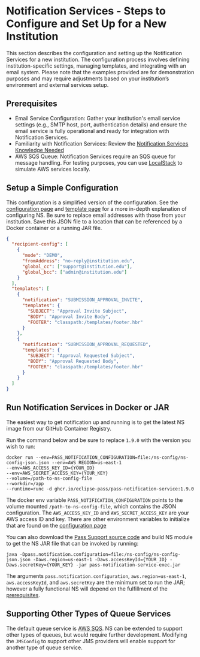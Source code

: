 # Notification Services - Steps to Configure and Set Up for a New Institution

This section describes the configuration and setting up the Notification Services for a new institution.
The configuration process involves defining institution-specific settings, managing templates, and integrating with an
email system. Please note that the examples provided are for demonstration purposes and may require adjustments based on
your institution’s environment and external services setup.

## Prerequisites

* Email Service Configuration: Gather your institution's email service settings (e.g., SMTP host, port, authentication 
details) and ensure the email service is fully operational and ready for integration with Notification Services.
* Familiarity with Notification Services: Review the [Notification Services Knowledge Needed](./ns-know-need.md)
* AWS SQS Queue: Notification Services require an SQS queue for message handling. For testing purposes, you can use 
[LocalStack](https://www.localstack.cloud/) to simulate AWS services locally. 

## Setup a Simple Configuration

This configuration is a simplified version of the configuration. See the [configuration page](./ns-configuration.md) and
[template page](./ns-templates.md) for a more in-depth explanation of configuring NS. Be sure to replace email addresses
with those from your institution. Save this JSON file to a location that can be referenced by a Docker container or a 
running JAR file.

```json
{
  "recipient-config": [
    {
      "mode": "DEMO",
      "fromAddress": "no-reply@institution.edu",
      "global_cc": ["support@institution.edu"],
      "global_bcc": ["admin@institution.edu"]
    }
  ],
  "templates": [
    {
      "notification": "SUBMISSION_APPROVAL_INVITE",
      "templates": {
        "SUBJECT": "Approval Invite Subject",
        "BODY": "Approval Invite Body",
        "FOOTER": "classpath:/templates/footer.hbr"
      }
    },
    {
      "notification": "SUBMISSION_APPROVAL_REQUESTED",
      "templates": {
        "SUBJECT": "Approval Requested Subject",
        "BODY": "Approval Requested Body",
        "FOOTER": "classpath:/templates/footer.hbr"
      }
    }
  ]
}
```

## Run Notification Services in Docker or JAR

The easiest way to get notification up and running is to get the latest NS image from our GitHub Container Registry.

Run the command below and be sure to replace `1.9.0` with the version you wish to run:

```shell
docker run --env=PASS_NOTIFICATION_CONFIGURATION=file:/ns-config/ns-config-json.json --env=AWS_REGION=us-east-1
--env=AWS_ACCESS_KEY_ID={YOUR_ID}
--env=AWS_SECRET_ACCESS_KEY={YOUR_KEY}
--volume=/path-to-ns-config-file
--workdir=/app 
--runtime=runc -d ghcr.io/eclipse-pass/pass-notification-service:1.9.0
```

The docker env variable `PASS_NOTIFICATION_CONFIGURATION` points to the volume mounted `/path-to-ns-config-file`, which
contains the JSON configuration. The `AWS_ACCESS_KEY_ID` and `AWS_SECRET_ACCESS_KEY` are your AWS access ID and key.
There are other environment variables to initialize that are found on the [configuration page](./ns-configuration.md#environment-variables)

You can also download the [Pass Support source code](https://github.com/eclipse-pass/pass-support/releases) and build NS
module to get the NS JAR file that can be invoked by running:

```shell
java -Dpass.notification.configuration=file:/ns-config/ns-config-json.json -Daws.region=us-east-1 -Daws.accessKeyId={YOUR_ID} -Daws.secretKey={YOUR_KEY} -jar pass-notification-service-exec.jar
```

The arguments `pass.notification.configuration`, `aws.region=us-east-1`, `aws.accessKeyId`, and `aws.secretKey` are the
minimum set to run the JAR; however a fully functional NS will depend on the fulfillment of the [prerequisites](#prerequisites).

## Supporting Other Types of Queue Services

The default queue service is [AWS SQS](https://aws.amazon.com/sqs/). NS can be extended to support other types of queues,
but would require further development. Modifying the `JMSConfig` to support other JMS providers will enable support for 
another type of queue service.